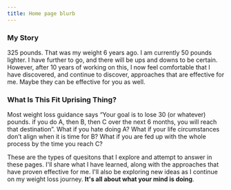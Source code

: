 ```yaml
---
title: Home page blurb
---
```


### My Story

325 pounds. That was my weight 6 years ago.  I am currently 50 pounds lighter.  I have further to go, and there will be ups and downs to be certain. However, after 10 years of working on this, I now feel comfortable that I have discovered, and continue to discover, approaches that are effective for me.  Maybe they can be effective for you as well.

### What Is This Fit Uprising Thing?

Most weight loss guidance says “Your goal is to lose 30 (or whatever) pounds. if you do A, then B, then C over the next 6 months, you will reach that destination”.   What if you hate doing A?  What if your life circumstances don’t align when it is time for B?  What if you are fed up with the whole process by the time you reach C?

These are the types of quesitons that I explore and attempt to answer in these pages.  I'll share what I have learned, along with the approaches that have proven effective for me.  I'll also be exploring new ideas as I continue on my weight loss journey. **It's all about what your mind is doing**.
